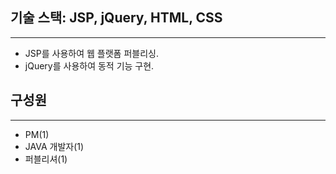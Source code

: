 ## 기술 스택: JSP, jQuery, HTML, CSS

---

- JSP를 사용하여 웹 플랫폼 퍼블리싱.
- jQuery를 사용하여 동적 기능 구현.

## 구성원

---

- PM(1)
- JAVA 개발자(1)
- 퍼블리셔(1)
